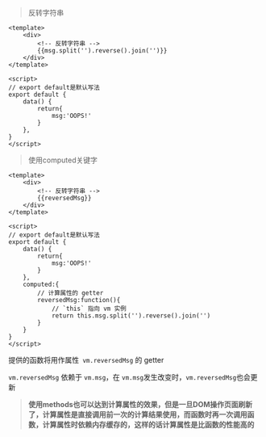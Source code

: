 > 反转字符串

```vue
<template>
    <div>
        <!-- 反转字符串 -->
        {{msg.split('').reverse().join('')}}
    </div>
</template>

<script>
// export default是默认写法
export default {
    data() {
        return{
            msg:'OOPS!'
        }
    },
}
</script>
```

> 使用computed关键字

```vue
<template>
    <div>
        <!-- 反转字符串 -->
        {{reversedMsg}}
    </div>
</template>

<script>
// export default是默认写法
export default {
    data() {
        return{
            msg:'OOPS!'
        }
    },
    computed:{
        // 计算属性的 getter
        reversedMsg:function(){
            // `this` 指向 vm 实例
            return this.msg.split('').reverse().join('')
        }
    }
}
</script>
```

提供的函数将用作属性` vm.reversedMsg` 的 getter 

`vm.reversedMsg` 依赖于 `vm.msg`，在 `vm.msg`发生改变时，`vm.reversedMsg`也会更新

> **使用methods也可以达到计算属性的效果，但是一旦DOM操作页面刷新了，计算属性是直接调用前一次的计算结果使用，而函数时再一次调用函数，计算属性时依赖内存缓存的，这样的话计算属性是比函数的性能高的**

